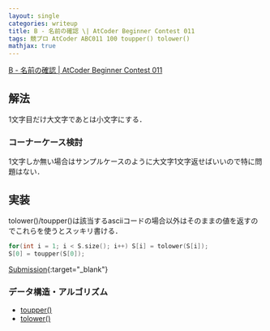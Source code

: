 ```yaml
---
layout: single
categories: writeup
title: B - 名前の確認 \| AtCoder Beginner Contest 011
tags: 競プロ AtCoder ABC011 100 toupper() tolower()
mathjax: true
---
```


[B - 名前の確認 \| AtCoder Beginner Contest 011](https://beta.atcoder.jp/contests/abc011/tasks/abc011_2)

## 解法
1文字目だけ大文字であとは小文字にする．
### コーナーケース検討
1文字しか無い場合はサンプルケースのように大文字1文字返せばいいので特に問題はない．
## 実装
tolower()/toupper()は該当するasciiコードの場合以外はそのままの値を返すのでこれらを使うとスッキリ書ける．
```cpp
for(int i = 1; i < S.size(); i++) S[i] = tolower(S[i]);
S[0] = toupper(S[0]);
```
[Submission](https://beta.atcoder.jp/contests/abc011/submissions/3014919){:target="_blank"}

### データ構造・アルゴリズム
- [toupper()](http://www.cplusplus.com/reference/cctype/toupper/)
- [tolower()](http://www.cplusplus.com/reference/cctype/tolower/)